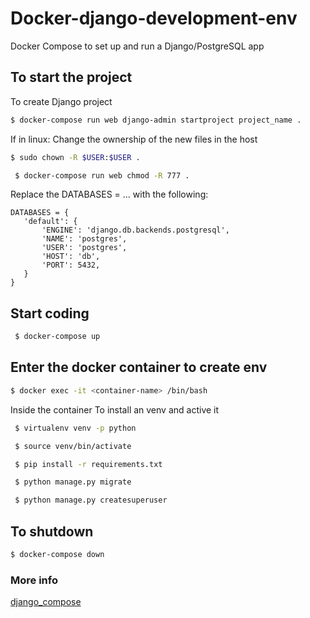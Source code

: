 # Docker-django-development-env

Docker Compose to set up and run a Django/PostgreSQL app

## To start the project

To create Django project

```sh
$ docker-compose run web django-admin startproject project_name .
```

If in linux: Change the ownership of the new files in the host

```sh
$ sudo chown -R $USER:$USER .
```
```sh
 $ docker-compose run web chmod -R 777 .
```

Replace the DATABASES = ... with the following:

```
DATABASES = {
   'default': {
       'ENGINE': 'django.db.backends.postgresql',
       'NAME': 'postgres',
       'USER': 'postgres',
       'HOST': 'db',
       'PORT': 5432,
   }
}
```

## Start coding

```sh
 $ docker-compose up
```

## Enter the docker container to create env

```sh
$ docker exec -it <container-name> /bin/bash
```

Inside the container To install an venv and active it

```sh
 $ virtualenv venv -p python
```

```sh
 $ source venv/bin/activate
```
```sh
 $ pip install -r requirements.txt
```
```sh
 $ python manage.py migrate
```

```sh
 $ python manage.py createsuperuser
```


## To shutdown

```sh
$ docker-compose down
```



### More info

[django_compose](https://docs.docker.com/compose/django/)
